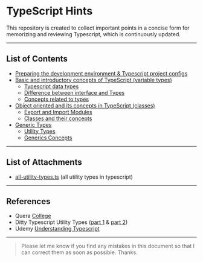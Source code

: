 # TypeScript Hints

This repository is created to collect important points in a concise form for memorizing and reviewing Typescript, which is continuously updated.

---

## List of Contents

- [Preparing the development environment & Typescript project configs](https://github.com/sinasedaghat/typescript-hints/blob/main/contents/Preparing%20the%20development%20environment%20%26%20Typescript%20project%20configs.md)
- [Basic and introductory concepts of TypeScript (variable types)](https://github.com/sinasedaghat/typescript-hints/blob/main/contents/Basic%20and%20introductory%20concepts%20of%20TypeScript%20(variable%20types).md)
    - [Typescript data types](https://github.com/sinasedaghat/typescript-hints/blob/main/contents/Basic%20and%20introductory%20concepts%20of%20TypeScript%20(variable%20types).md#typescript-data-types)
    - [Difference between interface and Types](https://github.com/sinasedaghat/typescript-hints/blob/main/contents/Basic%20and%20introductory%20concepts%20of%20TypeScript%20(variable%20types).md#difference-between-interface-and-types)
    - [Concepts related to types](https://github.com/sinasedaghat/typescript-hints/blob/main/contents/Basic%20and%20introductory%20concepts%20of%20TypeScript%20(variable%20types).md#concepts-related-to-types)
- [Object oriented and its concepts in TypeScript (classes)](https://github.com/sinasedaghat/typescript-hints/blob/main/contents/Object%20oriented%20and%20its%20concepts%20in%20TypeScript%20(classes).md)
    - [Export and Import Modules](https://github.com/sinasedaghat/typescript-hints/blob/main/contents/Object%20oriented%20and%20its%20concepts%20in%20TypeScript%20(classes).md#export-and-import-modules)
    - [Classes and their concepts](https://github.com/sinasedaghat/typescript-hints/blob/main/contents/Object%20oriented%20and%20its%20concepts%20in%20TypeScript%20(classes).md#classes-and-their-concepts)
- [Generic Types](https://github.com/sinasedaghat/typescript-hints/blob/main/contents/Generic%20Types.md)
    - [Utility Types](https://github.com/sinasedaghat/typescript-hints/blob/main/contents/Generic%20Types.md#utility-types)
    - [Generics Concepts](https://github.com/sinasedaghat/typescript-hints/blob/main/contents/Generic%20Types.md#generics-concepts)

---

## List of Attachments

- [all-utility-types.ts](https://github.com/sinasedaghat/typescript-hints/blob/main/attachments/all-utility-types.ts) (all utility types in typescript)

---

## References

- Quera [College](https://quera.org/college/landpage/13017/typescript)
- Ditty Typescript Utility Types ([part 1](https://ditty.ir/posts/typescript-utility-types-part1/J27B5) & [part 2](https://ditty.ir/posts/typescript-utility-types-part2/X8K0n))
- Udemy [Understanding Typescript](https://www.udemy.com/course/understanding-typescript/)

---

> Please let me know if you find any mistakes in this document so that I can correct them as soon as possible.
Thanks.
>
